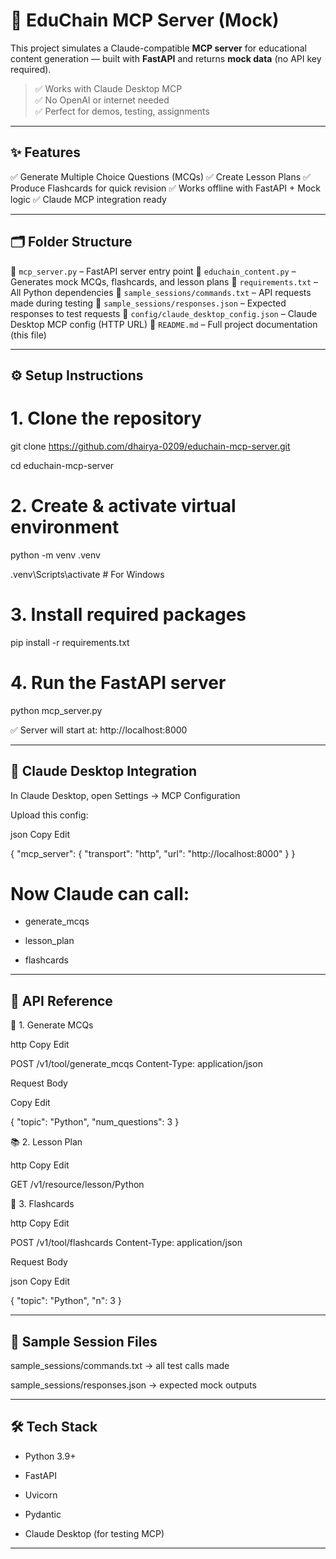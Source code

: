 # 🧠 EduChain MCP Server (Mock)

This project simulates a Claude-compatible **MCP server** for educational content generation — built with **FastAPI** and returns **mock data** (no API key required).

> ✅ Works with Claude Desktop MCP  
> ✅ No OpenAI or internet needed  
> ✅ Perfect for demos, testing, assignments

---

## ✨ Features

✅ Generate Multiple Choice Questions (MCQs)
✅ Create Lesson Plans
✅ Produce Flashcards for quick revision
✅ Works offline with FastAPI + Mock logic
✅ Claude MCP integration ready

---

## 🗂️ Folder Structure

📁 `mcp_server.py` – FastAPI server entry point
📁 `educhain_content.py` – Generates mock MCQs, flashcards, and lesson plans
📁 `requirements.txt` – All Python dependencies
📁 `sample_sessions/commands.txt` – API requests made during testing
📁 `sample_sessions/responses.json` – Expected responses to test requests
📁 `config/claude_desktop_config.json` – Claude Desktop MCP config (HTTP URL)
📁 `README.md` – Full project documentation (this file)

--- 

## ⚙️ Setup Instructions

# 1. Clone the repository

git clone https://github.com/dhairya-0209/educhain-mcp-server.git

cd educhain-mcp-server

# 2. Create & activate virtual environment

python -m venv .venv

.venv\Scripts\activate  # For Windows

# 3. Install required packages

pip install -r requirements.txt

# 4. Run the FastAPI server

python mcp_server.py

✅ Server will start at: http://localhost:8000

---

## 🔌 Claude Desktop Integration

In Claude Desktop, open Settings → MCP Configuration

Upload this config:

json
Copy
Edit

{
  "mcp_server": {
    "transport": "http",
    "url": "http://localhost:8000"
  }
}

 # Now Claude can call:

  - generate_mcqs

  - lesson_plan

  - flashcards

   ---

## 📡 API Reference

🧠 1. Generate MCQs

http
Copy
Edit

POST /v1/tool/generate_mcqs
Content-Type: application/json

Request Body


Copy
Edit

{
  "topic": "Python",
  "num_questions": 3
}

📚 2. Lesson Plan

http
Copy
Edit

GET /v1/resource/lesson/Python

🔁 3. Flashcards

http
Copy
Edit

POST /v1/tool/flashcards
Content-Type: application/json

Request Body

json
Copy
Edit

{
  "topic": "Python",
  "n": 3
}

---  

## 🧪 Sample Session Files

sample_sessions/commands.txt → all test calls made

sample_sessions/responses.json → expected mock outputs

---

## 🛠️ Tech Stack

- Python 3.9+

- FastAPI

- Uvicorn

- Pydantic

- Claude Desktop (for testing MCP)

 ---

